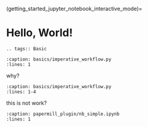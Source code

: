 (getting_started_jupyter_notebook_interactive_mode)=

# Hello, World!

```{eval-rst}
.. tags:: Basic
```

```{literalinclude} /examples/basics/basics/imperative_workflow.py
:caption: basics/imperative_workflow.py
:lines: 1
```

why?

```{literalinclude} /examples/basics/basics/imperative_workflow.py
:caption: basics/imperative_workflow.py
:lines: 1-4
```

this is not work?

```{literalinclude} /examples/papermill_plugin/papermill_plugin/nb_simple.ipynb
:caption: papermill_plugin/nb_simple.ipynb
:lines: 1
```

<!-- ```{literalinclude} /examples/basics/basics/basic_interactive_mode.ipynb
:caption: basics/basic_interactive_mode.ipynb
:cell: 5
:lines: 1-2
```

```{literalinclude} /examples/basics/basics/basic_interactive_mode.ipynb
:caption: basics/basic_interactive_mode.ipynb
:cell: 3
``` -->

<!-- [flytesnacks]: https://github.com/flyteorg/flytesnacks/tree/master/examples/basics -->
